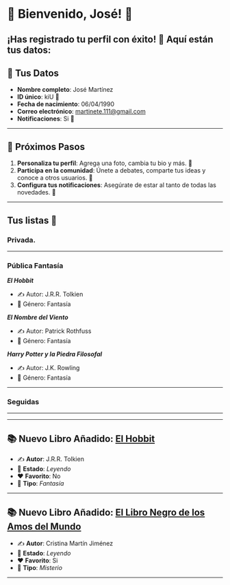 # 🎉 Bienvenido, **José**! 🎉
¡Has registrado tu perfil con éxito! 🥳 Aquí están tus datos:
---

## 📝 **Tus Datos**
- **Nombre completo**: José Martínez
- **ID único**: kiU 🔑
- **Fecha de nacimiento**: 06/04/1990
- **Correo electrónico**: martinete.111@gmail.com
- **Notificaciones**: Si 🔔
---

## 🎯 **Próximos Pasos**
1. **Personaliza tu perfil**: Agrega una foto, cambia tu bio y más. 📸
2. **Participa en la comunidad**: Únete a debates, comparte tus ideas y conoce a otros usuarios. 💬
3. **Configura tus notificaciones**: Asegúrate de estar al tanto de todas las novedades. 🔔

---

## Tus listas 🧡

  ### Privada. 

---

  ### Pública Fantasía
  
 _**El Hobbit**_  
   - ✍️ Autor: J.R.R. Tolkien  
   - 🔖 Género: Fantasía

_**El Nombre del Viento**_  
   - ✍️ Autor: Patrick Rothfuss
   - 🔖 Género: Fantasía

_**Harry Potter y la Piedra Filosofal**_  
   - ✍️ Autor: J.K. Rowling
   - 🔖 Género: Fantasía 

  ---
  
  ### Seguidas

  ---

---

## 📚 **Nuevo Libro Añadido: [El Hobbit](https://github.com/savamidev/BookTrack/blob/2a83a547da810bba3bcc4822b66cd6a7c8d9d976/Biblioteca/El%20Hobbit.md)**
- ✍️ **Autor**: J.R.R. Tolkien
- 📖 **Estado**: _Leyendo_
- ❤️ **Favorito**: No
- 🔖 **Tipo**: _Fantasía_

---
## 📚 **Nuevo Libro Añadido: [El Libro Negro de los Amos del Mundo](https://github.com/savamidev/BookTrack/blob/2a83a547da810bba3bcc4822b66cd6a7c8d9d976/Biblioteca/El%20Libro%20Negro%20de%20los%20Amos%20del%20Mundo.md)**
- ✍️ **Autor**: Cristina Martín Jiménez
- 📖 **Estado**: _Leyendo_
- ❤️ **Favorito**: Si
- 🔖 **Tipo**: _Misterio_

---
